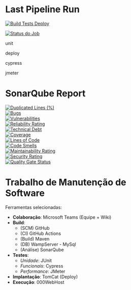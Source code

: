 # Last Pipeline Run

[![Build Tests Deploy](https://github.com/lauraFCa/manutencaoSoft/actions/workflows/maven.yml/badge.svg)](https://github.com/lauraFCa/manutencaoSoft/actions/workflows/maven.yml)

[![Status do Job](https://img.shields.io/static/v1?label=Build-and-Analyze&message=success&color=green)](https://github.com/lauraFCa/manutencaoSoft/actions/runs/4968317022)

unit

deploy

cypress

jmeter

# SonarQube Report

[![Duplicated Lines (%)](https://sonarcloud.io/api/project_badges/measure?project=br.cesjf%3AHotelLucena&metric=duplicated_lines_density)](https://sonarcloud.io/summary/new_code?id=br.cesjf%3AHotelLucena)  
[![Bugs](https://sonarcloud.io/api/project_badges/measure?project=br.cesjf%3AHotelLucena&metric=bugs)](https://sonarcloud.io/summary/new_code?id=br.cesjf%3AHotelLucena)  
[![Vulnerabilities](https://sonarcloud.io/api/project_badges/measure?project=br.cesjf%3AHotelLucena&metric=vulnerabilities)](https://sonarcloud.io/summary/new_code?id=br.cesjf%3AHotelLucena)  
[![Reliability Rating](https://sonarcloud.io/api/project_badges/measure?project=br.cesjf%3AHotelLucena&metric=reliability_rating)](https://sonarcloud.io/summary/new_code?id=br.cesjf%3AHotelLucena)  
[![Technical Debt](https://sonarcloud.io/api/project_badges/measure?project=br.cesjf%3AHotelLucena&metric=sqale_index)](https://sonarcloud.io/summary/new_code?id=br.cesjf%3AHotelLucena)  
[![Coverage](https://sonarcloud.io/api/project_badges/measure?project=br.cesjf%3AHotelLucena&metric=coverage)](https://sonarcloud.io/summary/new_code?id=br.cesjf%3AHotelLucena)  
[![Lines of Code](https://sonarcloud.io/api/project_badges/measure?project=br.cesjf%3AHotelLucena&metric=ncloc)](https://sonarcloud.io/summary/new_code?id=br.cesjf%3AHotelLucena)  
[![Code Smells](https://sonarcloud.io/api/project_badges/measure?project=br.cesjf%3AHotelLucena&metric=code_smells)](https://sonarcloud.io/summary/new_code?id=br.cesjf%3AHotelLucena)  
[![Maintainability Rating](https://sonarcloud.io/api/project_badges/measure?project=br.cesjf%3AHotelLucena&metric=sqale_rating)](https://sonarcloud.io/summary/new_code?id=br.cesjf%3AHotelLucena)  
[![Security Rating](https://sonarcloud.io/api/project_badges/measure?project=br.cesjf%3AHotelLucena&metric=security_rating)](https://sonarcloud.io/summary/new_code?id=br.cesjf%3AHotelLucena)  
[![Quality Gate Status](https://sonarcloud.io/api/project_badges/measure?project=br.cesjf%3AHotelLucena&metric=alert_status)](https://sonarcloud.io/summary/new_code?id=br.cesjf%3AHotelLucena)  


# Trabalho de Manutenção de Software

Ferramentas selecionadas:

- **Colaboração**: Microsoft Teams (Equipe + Wiki)
- **Build**: 
  - (SCM) GitHub
  - (CI) GitHub Actions
  - (Build) Maven
  - (DB) WampServer - MySql
  - (Análise) SonarQube
- **Testes**: 
  - *Unidade*: JUnit
  - *Funcionais*: Cypress
  - *Performance*: JMeter
- **Implantação**: TomCat (Deploy)
- **Execução**: 000WebHost
